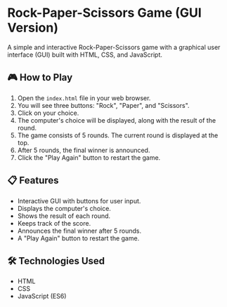 # Rock-Paper-Scissors Game (GUI Version)

A simple and interactive Rock-Paper-Scissors game with a graphical user interface (GUI) built with HTML, CSS, and JavaScript.

## 🎮 How to Play

1.  Open the `index.html` file in your web browser.
2.  You will see three buttons: "Rock", "Paper", and "Scissors".
3.  Click on your choice.
4.  The computer's choice will be displayed, along with the result of the round.
5.  The game consists of 5 rounds. The current round is displayed at the top.
6.  After 5 rounds, the final winner is announced.
7.  Click the "Play Again" button to restart the game.

## 📋 Features

-   Interactive GUI with buttons for user input.
-   Displays the computer's choice.
-   Shows the result of each round.
-   Keeps track of the score.
-   Announces the final winner after 5 rounds.
-   A "Play Again" button to restart the game.

## 🛠 Technologies Used

-   HTML
-   CSS
-   JavaScript (ES6)